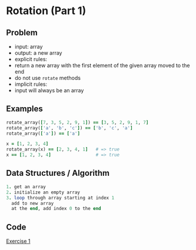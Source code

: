 # Rotation (Part 1)

## Problem
- input: array
- output: a new array
- explicit rules:
-   return a new array with the first element of the given array moved to the end
-   do not use `rotate` methods
- implicit rules:
-   input will always be an array

## Examples

```ruby
rotate_array([7, 3, 5, 2, 9, 1]) == [3, 5, 2, 9, 1, 7]
rotate_array(['a', 'b', 'c']) == ['b', 'c', 'a']
rotate_array(['a']) == ['a']

x = [1, 2, 3, 4]
rotate_array(x) == [2, 3, 4, 1]   # => true
x == [1, 2, 3, 4]                 # => true
```

## Data Structures / Algorithm

```ruby
1. get an array
2. initialize an empty array
3. loop through array starting at index 1
  add to new array
  at the end, add index 0 to the end
```

## Code

[Exercise 1](/exercise_1.rb)